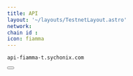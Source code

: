 ```yaml
---
title: API
layout: '~/layouts/TestnetLayout.astro'
network: 
chain id : 
icon: fiamma
---
```



<div class="code-block-wrapper">
  <pre><code>api-fiamma-t.sychonix.com</code></pre>
  <button class="copy-btn"><i class="fas fa-copy"></i></button>
</div>
